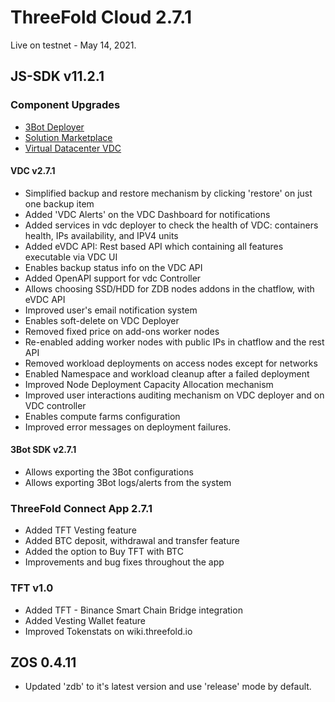 
 # ThreeFold Cloud 2.7.1
 
Live on testnet - May 14, 2021.

## JS-SDK v11.2.1

### Component Upgrades
- [3Bot Deployer](https://github.com/threefoldtech/js-sdk/tree/development/jumpscale/packages/threebot_deployer)
- [Solution Marketplace](https://github.com/threefoldtech/js-sdk/tree/development/jumpscale/packages/marketplace)
- [Virtual Datacenter VDC](https://github.com/threefoldtech/js-sdk/tree/development/jumpscale/packages/vdc)

#### VDC v2.7.1
- Simplified backup and restore mechanism by clicking 'restore' on just one backup item
- Added 'VDC Alerts' on the VDC Dashboard for notifications
- Added services in vdc deployer to check the health of VDC:  containers health, IPs availability, and IPV4 units
- Added eVDC API: Rest based API which containing all features executable via VDC UI
- Enables backup status info on the VDC API
- Added OpenAPI support for vdc Controller
- Allows choosing SSD/HDD for ZDB nodes addons in the chatflow, with eVDC API
- Improved user's email notification system
- Enables soft-delete on VDC Deployer
- Removed fixed price on add-ons worker nodes
- Re-enabled adding worker nodes with public IPs in chatflow and the rest API
- Removed workload deployments on access nodes except for networks
- Enabled Namespace and workload cleanup after a failed deployment
- Improved Node Deployment Capacity Allocation mechanism
- Improved user interactions auditing mechanism on VDC deployer and on VDC controller 
- Enables compute farms configuration
- Improved error messages on deployment failures.


#### 3Bot SDK v2.7.1
- Allows exporting the 3Bot configurations 
- Allows exporting 3Bot logs/alerts from the system


### ThreeFold Connect App 2.7.1
- Added TFT Vesting feature
- Added BTC deposit, withdrawal and transfer feature
- Added the option to Buy TFT with BTC 
- Improvements and bug fixes throughout the app


### TFT v1.0
- Added TFT - Binance Smart Chain Bridge integration
- Added Vesting Wallet feature
- Improved Tokenstats on wiki.threefold.io

## ZOS 0.4.11
- Updated 'zdb' to it's latest version and use 'release' mode by default.



